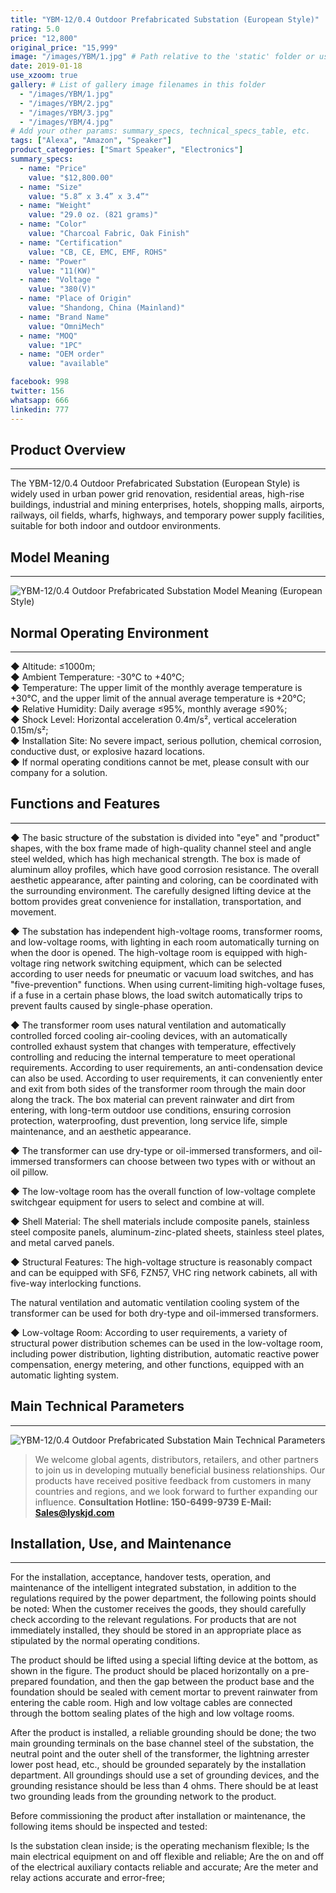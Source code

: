 ```yaml
---
title: "YBM-12/0.4 Outdoor Prefabricated Substation (European Style)"
rating: 5.0
price: "12,800"
original_price: "15,999"
image: "/images/YBM/1.jpg" # Path relative to the 'static' folder or use Hugo Pipes
date: 2019-01-18
use_xzoom: true
gallery: # List of gallery image filenames in this folder
  - "/images/YBM/1.jpg"
  - "/images/YBM/2.jpg"
  - "/images/YBM/3.jpg"
  - "/images/YBM/4.jpg"
# Add your other params: summary_specs, technical_specs_table, etc.
tags: ["Alexa", "Amazon", "Speaker"]
product_categories: ["Smart Speaker", "Electronics"]
summary_specs:
  - name: "Price"
    value: "$12,800.00"
  - name: "Size"
    value: "5.8” x 3.4” x 3.4”"
  - name: "Weight"
    value: "29.0 oz. (821 grams)"
  - name: "Color"
    value: "Charcoal Fabric, Oak Finish"
  - name: "Certification"
    value: "CB, CE, EMC, EMF, ROHS"
  - name: "Power"
    value: "11(KW)"
  - name: "Voltage "
    value: "380(V)"
  - name: "Place of Origin"
    value: "Shandong, China (Mainland)"
  - name: "Brand Name"
    value: "OmniMech"
  - name: "MOQ"
    value: "1PC"
  - name: "OEM order"
    value: "available"

facebook: 998
twitter: 156
whatsapp: 666
linkedin: 777    
---
```





## Product Overview
* * *

The YBM-12/0.4 Outdoor Prefabricated Substation (European Style) is widely used in urban power grid renovation, residential areas, high-rise buildings, industrial and mining enterprises, hotels, shopping malls, airports, railways, oil fields, wharfs, highways, and temporary power supply facilities, suitable for both indoor and outdoor environments.

## Model Meaning
* * *

![YBM-12/0.4 Outdoor Prefabricated Substation Model Meaning (European Style)](/images/YBM/3.jpg "YBM-12/0.4 Outdoor Prefabricated Substation Model Meaning (European Style)")

## Normal Operating Environment
* * *

◆ Altitude: ≤1000m;   
◆ Ambient Temperature: -30℃ to +40℃;     
◆ Temperature: The upper limit of the monthly average temperature is +30℃, and the upper limit of the annual average temperature is +20℃;     
◆ Relative Humidity: Daily average ≤95%, monthly average ≤90%;    
◆ Shock Level: Horizontal acceleration 0.4m/s², vertical acceleration 0.15m/s²;    
◆ Installation Site: No severe impact, serious pollution, chemical corrosion, conductive dust, or explosive hazard locations.    
◆ If normal operating conditions cannot be met, please consult with our company for a solution.     

## Functions and Features
* * *

◆ The basic structure of the substation is divided into "eye" and "product" shapes, with the box frame made of high-quality channel steel and angle steel welded, which has high mechanical strength. The box is made of aluminum alloy profiles, which have good corrosion resistance. The overall aesthetic appearance, after painting and coloring, can be coordinated with the surrounding environment. The carefully designed lifting device at the bottom provides great convenience for installation, transportation, and movement.

◆ The substation has independent high-voltage rooms, transformer rooms, and low-voltage rooms, with lighting in each room automatically turning on when the door is opened. The high-voltage room is equipped with high-voltage ring network switching equipment, which can be selected according to user needs for pneumatic or vacuum load switches, and has "five-prevention" functions. When using current-limiting high-voltage fuses, if a fuse in a certain phase blows, the load switch automatically trips to prevent faults caused by single-phase operation.

◆ The transformer room uses natural ventilation and automatically controlled forced cooling air-cooling devices, with an automatically controlled exhaust system that changes with temperature, effectively controlling and reducing the internal temperature to meet operational requirements. According to user requirements, an anti-condensation device can also be used. According to user requirements, it can conveniently enter and exit from both sides of the transformer room through the main door along the track. The box material can prevent rainwater and dirt from entering, with long-term outdoor use conditions, ensuring corrosion protection, waterproofing, dust prevention, long service life, simple maintenance, and an aesthetic appearance.

◆ The transformer can use dry-type or oil-immersed transformers, and oil-immersed transformers can choose between two types with or without an oil pillow.

◆ The low-voltage room has the overall function of low-voltage complete switchgear equipment for users to select and combine at will.

◆ Shell Material: The shell materials include composite panels, stainless steel composite panels, aluminum-zinc-plated sheets, stainless steel plates, and metal carved panels.

◆ Structural Features: The high-voltage structure is reasonably compact and can be equipped with SF6, FZN57, VHC ring network cabinets, all with five-way interlocking functions.

The natural ventilation and automatic ventilation cooling system of the transformer can be used for both dry-type and oil-immersed transformers.

◆ Low-voltage Room: According to user requirements, a variety of structural power distribution schemes can be used in the low-voltage room, including power distribution, lighting distribution, automatic reactive power compensation, energy metering, and other functions, equipped with an automatic lighting system.

## Main Technical Parameters
* * *

![YBM-12/0.4 Outdoor Prefabricated Substation Main Technical Parameters](/images/YBM/4.jpg "YBM-12/0.4 Outdoor Prefabricated Substation Main Technical Parameters")


> We welcome global agents, distributors, retailers, and other partners to join us in developing mutually beneficial business relationships. Our products have received positive feedback from customers in many countries and regions, and we look forward to further expanding our influence. **Consultation Hotline: 150-6499-9739 E-Mail: Sales@lyskjd.com**

## Installation, Use, and Maintenance
* * *

For the installation, acceptance, handover tests, operation, and maintenance of the intelligent integrated substation, in addition to the regulations required by the power department, the following points should be noted: When the customer receives the goods, they should carefully check according to the relevant regulations. For products that are not immediately installed, they should be stored in an appropriate place as stipulated by the normal operating conditions.

The product should be lifted using a special lifting device at the bottom, as shown in the figure. The product should be placed horizontally on a pre-prepared foundation, and then the gap between the product base and the foundation should be sealed with cement mortar to prevent rainwater from entering the cable room. High and low voltage cables are connected through the bottom sealing plates of the high and low voltage rooms.

After the product is installed, a reliable grounding should be done; the two main grounding terminals on the base channel steel of the substation, the neutral point and the outer shell of the transformer, the lightning arrester lower post head, etc., should be grounded separately by the installation department. All groundings should use a set of grounding devices, and the grounding resistance should be less than 4 ohms. There should be at least two grounding leads from the grounding network to the product.

Before commissioning the product after installation or maintenance, the following items should be inspected and tested:

Is the substation clean inside; is the operating mechanism flexible;
Is the main electrical equipment on and off flexible and reliable;
Are the on and off of the electrical auxiliary contacts reliable and accurate;
Are the meter and relay actions accurate and error-free;

